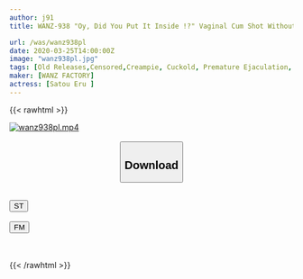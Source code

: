 ```yaml
---
author: j91
title: WANZ-938 "Oy, Did You Put It Inside !?" Vaginal Cum Shot Without Pulling Out With The Extension Piston After The Explosion That Disturbs Premature Ejaculation! ! Tattoo Yankee ○ Po Fallen Extra Edition Elle Sato

url: /was/wanz938pl
date: 2020-03-25T14:00:00Z
image: "wanz938pl.jpg"
tags: [Old Releases,Censored,Creampie, Cuckold, Premature Ejaculation, School Girls, Tall ]
maker: [WANZ FACTORY]
actress: [Satou Eru ]
---
```



{{< rawhtml >}}

<div class="video" data-videoid="xywwL7JKLrfkW8e">
    <a href="javascript:;">
        <img src="/was/wanz938pl/wanz938pl.jpg" width="WIDTH" height="HEIGHT" alt="wanz938pl.mp4" loading="lazy">
    </a>
</div>

<script type="text/javascript" src="https://j91.asia/asset/on-demand-st.js"></script>

<br>
  <link rel="stylesheet" href="https://j91.asia/asset/bs5.css">
  
  <center>
  <button class="btn btn-primary" type="button" data-bs-toggle="collapse" data-bs-target=".multi-collapse" aria-expanded="false" aria-controls="multiCollapseExample1 multiCollapseExample2"><h2>Download</h2></button></center>
</p>
<div class="row">
  <div class="col">
    <div class="collapse multi-collapse" id="multiCollapseExample1">
      <div class="card card-body">
	      	      <br>
<div class="buttons">  
<a href="https://streamtape.to/v/xywwL7JKLrfkW8e" target="_blank"><button class="btn-hover color-3"><i class="fa fa-download"></i> ST</button></a></div>
    </div>
  </div>
</div>
  <div class="col">
    <div class="collapse multi-collapse" id="multiCollapseExample2">
      <div class="card card-body">
	      <br>
<div class="buttons">
    <a href="https://filemoon.sx/d/1di77dyy4c7d" target="_blank"><button class="btn-hover color-8"><i class="fa fa-download"></i> FM</button></a></div>
<br><br>
      </div>
    </div>
  </div>
</div>

{{< /rawhtml >}}